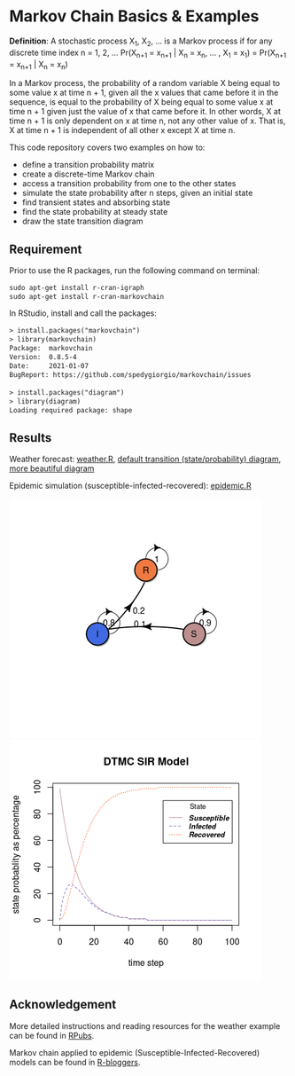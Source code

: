 # Markov Chain Basics & Examples

**Definition**: A stochastic process X<sub>1</sub>, X<sub>2</sub>, ... is a Markov process if for any discrete time index n = 1, 2, ... Pr(X<sub>n+1</sub> = x<sub>n+1</sub> | X<sub>n</sub> = x<sub>n</sub>, ... , X<sub>1</sub> = x<sub>1</sub>) = Pr(X<sub>n+1</sub> = x<sub>n+1</sub> | X<sub>n</sub> = x<sub>n</sub>)

In a Markov process, the probability of a random variable X being equal to some value x at time n + 1, given all the x values that came before it in the sequence, is equal to the probability of X being equal to some value x at time n + 1 given just the value of x that came before it. In other words, X at time n + 1 is only dependent on x at time n, not any other value of x. That is, X at time n + 1 is independent of all other x except X at time n.

This code repository covers two examples on how to:
- define a transition probability matrix
- create a discrete-time Markov chain
- access a transition probability from one to the other states
- simulate the state probability after n steps, given an initial state
- find transient states and absorbing state
- find the state probability at steady state
- draw the state transition diagram

## Requirement

Prior to use the R packages, run the following command on terminal:
```
sudo apt-get install r-cran-igraph
sudo apt-get install r-cran-markovchain
```

In RStudio, install and call the packages:
```
> install.packages("markovchain")
> library(markovchain)
Package:  markovchain
Version:  0.8.5-4
Date:     2021-01-07
BugReport: https://github.com/spedygiorgio/markovchain/issues

> install.packages("diagram")
> library(diagram)
Loading required package: shape
```

## Results

Weather forecast: [weather.R](https://github.com/ornwipa/markov_chain/blob/master/weather.R), [default transition (state/probability) diagram](https://github.com/ornwipa/markov_chain/blob/master/Figures/weather_diagram1.png), [more beautiful diagram](https://github.com/ornwipa/markov_chain/blob/master/Figures/weather_diagram2.png)

Epidemic simulation (susceptible-infected-recovered): [epidemic.R](https://github.com/ornwipa/markov_chain/blob/master/epidemic.R)

![](https://github.com/ornwipa/markov_chain/blob/master/Figures/SIR_diagram.png) ![](https://github.com/ornwipa/markov_chain/blob/master/Figures/SIR_stateProbOverTime.png)

## Acknowledgement

More detailed instructions and reading resources for the weather example can be found in [RPubs](https://rpubs.com/JanpuHou/326048).

Markov chain applied to epidemic (Susceptible-Infected-Recovered) models can be found in [R-bloggers](https://www.r-bloggers.com/2015/12/a-discrete-time-markov-chain-dtmc-sir-model-in-r/).
